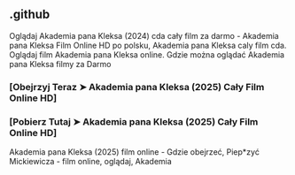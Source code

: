 ## .github

Oglądaj Akademia pana Kleksa (2024) cda cały film za darmo - Akademia pana Kleksa Film Online HD po polsku, Akademia pana Kleksa caly film cda. Oglądaj film Akademia pana Kleksa online. Gdzie można oglądać Akademia pana Kleksa filmy za Darmo

### [Obejrzyj Teraz ➤ Akademia pana Kleksa (2025) Cały Film Online HD]

### [Pobierz Tutaj ➤ Akademia pana Kleksa (2025) Cały Film Online HD]

Akademia pana Kleksa (2025) film online - Gdzie obejrzeć, Piep*zyć Mickiewicza - film online, oglądaj, Akademia
